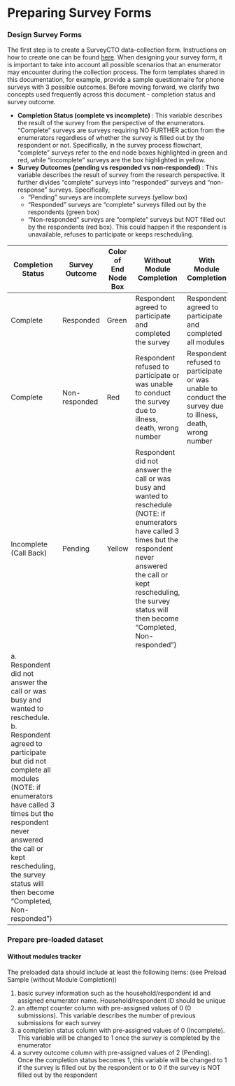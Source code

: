 # Preparing Survey Forms

### Design Survey Forms
The first step is to create a SurveyCTO data-collection form. Instructions on how to create one can be found [here](https://docs.surveycto.com/02-designing-forms/01-core-concepts/). When designing your survey form, it is important to take into account all possible scenarios that an enumerator may encounter during the collection process. The form templates shared in this documentation, for example, provide a sample questionnaire for phone surveys with 3 possible outcomes. Before moving forward, we clarify two concepts used frequently across this document - completion status and survey outcome.
  - <b> Completion Status (complete vs incomplete) </b>: This variable describes the result of the survey from the perspective of the enumerators. “Complete” surveys are surveys requiring NO FURTHER action from the enumerators regardless of whether the survey is filled out by the respondent or not. Specifically, in the survey process flowchart, “complete” surveys refer to the end node boxes highlighted in green and red, while “incomplete” surveys are the box highlighted in yellow.
  - <b> Survey Outcomes (pending vs responded vs non-responded) </b>: This variable describes the result of survey from the research perspective. It further divides “complete” surveys into “responded” surveys and “non-response” surveys.  Specifically,
    - “Pending” surveys are incomplete surveys (yellow box)
    - “Responded” surveys are “complete” surveys filled out by the respondents (green box)
    - “Non-responded” surveys are “complete” surveys but NOT filled out by the respondents (red box). This could happen if the respondent is unavailable, refuses to participate or keeps rescheduling.


  | Completion Status | Survey Outcome  | Color of End Node Box |Without Module Completion | With Module Completion|
  | ------------- | ------------- | ------------ | ------------ | ------------ |
  | Complete | Responded | Green | Respondent agreed to participate and completed the survey | Respondent agreed to participate and completed all modules |
  | Complete | Non-responded | Red | Respondent refused to participate or was unable to conduct the survey due to illness, death, wrong number |Respondent refused to participate or was unable to conduct the survey due to illness, death, wrong number |
  | Incomplete (Call Back) | Pending | Yellow | Respondent did not answer the call or was busy and wanted to reschedule   (NOTE: if enumerators have called 3 times but the respondent never answered the call or kept rescheduling, the survey status will then become “Completed, Non-responded”) |
  | a. Respondent did not answer the call or was busy and wanted to reschedule. b. Respondent agreed to participate but did not complete all modules (NOTE: if enumerators have called 3 times but the respondent never answered the call or kept rescheduling, the survey status will then become “Completed, Non-responded”) |

### Prepare pre-loaded dataset

#### Without modules tracker
The preloaded data should include at least the following items:
(see Preload Sample (without Module Completion))

  1. basic survey information such as the household/respondent id and assigned enumerator name.  Household/respondent ID should be unique
  2. an attempt counter column with pre-assigned values of 0 (0 submissions). This variable describes the number of previous submissions for each survey
  3. a completion status column with pre-assigned values of 0 (Incomplete). This variable will be changed to 1 once the survey is completed by the enumerator
  4. a survey outcome column with pre-assigned values of 2 (Pending).  Once the completion status becomes 1, this variable will be changed to 1 if the survey is filled out by the respondent or to 0 if the survey is NOT filled out by the respondent
